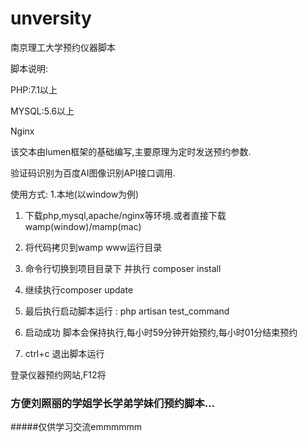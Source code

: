 # unversity
南京理工大学预约仪器脚本

脚本说明:

PHP:7.1以上

MYSQL:5.6以上

Nginx

该交本由lumen框架的基础编写,主要原理为定时发送预约参数.

验证码识别为百度AI图像识别API接口调用.

使用方式:
1.本地(以window为例)

1) 下载php,mysql,apache/nginx等环境.或者直接下载wamp(window)/mamp(mac)

2) 将代码拷贝到wamp www运行目录

3) 命令行切换到项目目录下 并执行 composer install 

4) 继续执行composer update

5) 最后执行启动脚本运行 : php artisan test_command 

6) 启动成功 脚本会保持执行,每小时59分钟开始预约,每小时01分结束预约

7) ctrl+c 退出脚本运行

登录仪器预约网站,F12将

### 方便刘照丽的学姐学长学弟学妹们预约脚本...

#####仅供学习交流emmmmmm


